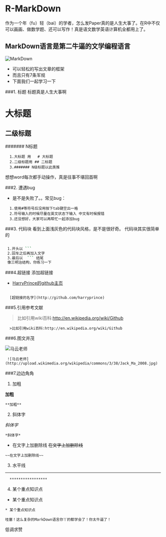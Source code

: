 R-MarkDown
=======

作为一个年（fu）轻（bai）的学者，怎么发Paper真的是人生大事了。在R中不仅可以画画、做数学题、还可以写作！真是语文数学英语计算机全都用上了。
## MarkDown语言是第二牛逼的文学编程语言
![MarkDown](http://dribbble.s3.amazonaws.com/users/17115/screenshots/426495/markdown.png)
* 可以轻松的写出文章的框架
* 而且只有7条军规
* 下面我们一起学习一下

###1.  标题
 标题真是人生大事啊
# 大标题
## 二级标题
####### N标题
```
  1.大标题 用   # 大标题   
  2.二级标题用 ## 二标题
  3.####### N级标题以此类推  
```
想想word每次都手动操作，真是往事不堪回首啊

###2. 遭遇bug
* 是不是失败了。。常见bug：
```
  1.使用#等符号后没用按下tab键空出一格
  2.符号输入的时候尽量在英文状态下输入 中文有时候报错
  3.还没想好，大家可以再帮忙一起添加bug
```
###3. 代码块
 看到上面浅灰色的代码块风格，是不是很好奇。
 代码块其实很简单的 
```
```

```bash
 1.开头以 ```
 2.回车之后再加入文字
 3.最后以  ``` 结尾
 像三明治结构，你练习一下
```
###4.超链接
添加超链接
* [HarryPrince的github主页](http://github.com/harryprince)
```
  
  [超链接的名字](http://github.com/harryprince)
```
###5.引用参考文献
> 比如引用wiki百科:http://en.wikipedia.org/wiki/Github

```
  >比如引用wiki百科:http://en.wikipedia.org/wiki/Github
```
###6.图文并茂

 ![马云老师](http://upload.wikimedia.org/wikipedia/commons/3/38/Jack_Ma_2008.jpg)
```
 ![马云老师](http://upload.wikimedia.org/wikipedia/commons/3/38/Jack_Ma_2008.jpg)
```
###7.边边角角
1. 加粗

**加粗**
```
**加粗**
```
2. 斜体字

*斜体字*
```
*斜体字*
```
* 在文字上加删除线
~~在文字上加删除线~~
```
~~在文字上加删除线~~
```
3. 水平线

********************
```
  *****************
```

4. 某个重点知识点

* 某个重点知识点
```
* 某个重点知识点
```

```
哇塞！这么复杂的MarkDown语言你丫的都学会了！你太牛逼了！
```
低调求赞
